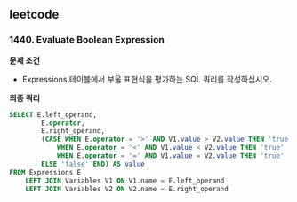 ## leetcode 
### 1440. Evaluate Boolean Expression
**문제 조건**
- Expressions 테이블에서 부울 표현식을 평가하는 SQL 쿼리를 작성하십시오.

**최종 쿼리** 
```sql
SELECT E.left_operand,
        E.operator,
        E.right_operand,
        (CASE WHEN E.operator = '>' AND V1.value > V2.value THEN 'true' 
            WHEN E.operator = '<' AND V1.value < V2.value THEN 'true' 
            WHEN E.operator = '=' AND V1.value = V2.value THEN 'true' 
        ELSE 'false' END) AS value
FROM Expressions E 
    LEFT JOIN Variables V1 ON V1.name = E.left_operand 
    LEFT JOIN Variables V2 ON V2.name = E.right_operand
```
